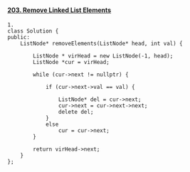 #### [203. Remove Linked List Elements](https://leetcode-cn.com/problems/remove-linked-list-elements/)

```
1.
class Solution {
public:
    ListNode* removeElements(ListNode* head, int val) {

        ListNode * virHead = new ListNode(-1, head);
        ListNode *cur = virHead;

        while (cur->next != nullptr) {

            if (cur->next->val == val) {
                
                ListNode* del = cur->next;
                cur->next = cur->next->next;
                delete del;
            }
            else
                cur = cur->next;
        }

        return virHead->next;
    }
};
```

